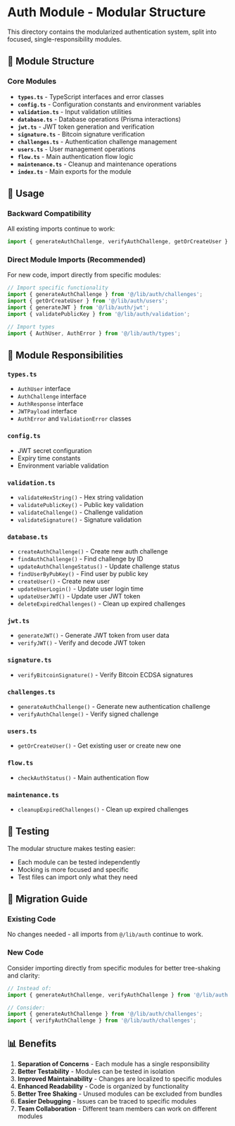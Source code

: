 # Auth Module - Modular Structure

This directory contains the modularized authentication system, split into focused, single-responsibility modules.

## 📁 Module Structure

### Core Modules
- **`types.ts`** - TypeScript interfaces and error classes
- **`config.ts`** - Configuration constants and environment variables
- **`validation.ts`** - Input validation utilities
- **`database.ts`** - Database operations (Prisma interactions)
- **`jwt.ts`** - JWT token generation and verification
- **`signature.ts`** - Bitcoin signature verification
- **`challenges.ts`** - Authentication challenge management
- **`users.ts`** - User management operations
- **`flow.ts`** - Main authentication flow logic
- **`maintenance.ts`** - Cleanup and maintenance operations
- **`index.ts`** - Main exports for the module

## 🚀 Usage

### Backward Compatibility
All existing imports continue to work:
```typescript
import { generateAuthChallenge, verifyAuthChallenge, getOrCreateUser } from '@/lib/auth';
```

### Direct Module Imports (Recommended)
For new code, import directly from specific modules:
```typescript
// Import specific functionality
import { generateAuthChallenge } from '@/lib/auth/challenges';
import { getOrCreateUser } from '@/lib/auth/users';
import { generateJWT } from '@/lib/auth/jwt';
import { validatePublicKey } from '@/lib/auth/validation';

// Import types
import { AuthUser, AuthError } from '@/lib/auth/types';
```

## 🔧 Module Responsibilities

### `types.ts`
- `AuthUser` interface
- `AuthChallenge` interface  
- `AuthResponse` interface
- `JWTPayload` interface
- `AuthError` and `ValidationError` classes

### `config.ts`
- JWT secret configuration
- Expiry time constants
- Environment variable validation

### `validation.ts`
- `validateHexString()` - Hex string validation
- `validatePublicKey()` - Public key validation
- `validateChallenge()` - Challenge validation
- `validateSignature()` - Signature validation

### `database.ts`
- `createAuthChallenge()` - Create new auth challenge
- `findAuthChallenge()` - Find challenge by ID
- `updateAuthChallengeStatus()` - Update challenge status
- `findUserByPubKey()` - Find user by public key
- `createUser()` - Create new user
- `updateUserLogin()` - Update user login time
- `updateUserJWT()` - Update user JWT token
- `deleteExpiredChallenges()` - Clean up expired challenges

### `jwt.ts`
- `generateJWT()` - Generate JWT token from user data
- `verifyJWT()` - Verify and decode JWT token

### `signature.ts`
- `verifyBitcoinSignature()` - Verify Bitcoin ECDSA signatures

### `challenges.ts`
- `generateAuthChallenge()` - Generate new authentication challenge
- `verifyAuthChallenge()` - Verify signed challenge

### `users.ts`
- `getOrCreateUser()` - Get existing user or create new one

### `flow.ts`
- `checkAuthStatus()` - Main authentication flow

### `maintenance.ts`
- `cleanupExpiredChallenges()` - Clean up expired challenges

## 🧪 Testing

The modular structure makes testing easier:
- Each module can be tested independently
- Mocking is more focused and specific
- Test files can import only what they need

## 🔄 Migration Guide

### Existing Code
No changes needed - all imports from `@/lib/auth` continue to work.

### New Code
Consider importing directly from specific modules for better tree-shaking and clarity:

```typescript
// Instead of:
import { generateAuthChallenge, verifyAuthChallenge } from '@/lib/auth';

// Consider:
import { generateAuthChallenge } from '@/lib/auth/challenges';
import { verifyAuthChallenge } from '@/lib/auth/challenges';
```

## 📊 Benefits

1. **Separation of Concerns** - Each module has a single responsibility
2. **Better Testability** - Modules can be tested in isolation
3. **Improved Maintainability** - Changes are localized to specific modules
4. **Enhanced Readability** - Code is organized by functionality
5. **Better Tree Shaking** - Unused modules can be excluded from bundles
6. **Easier Debugging** - Issues can be traced to specific modules
7. **Team Collaboration** - Different team members can work on different modules 
